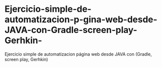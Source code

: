 # Ejercicio-simple-de-automatizacion-p-gina-web-desde-JAVA-con-Gradle-screen-play-Gerhkin-
Ejercicio simple de automatizacion página web desde JAVA con (Gradle, screen play, Gerhkin)
